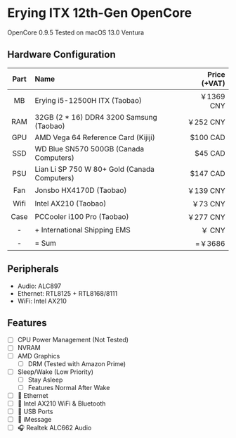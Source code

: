 # Erying ITX 12th-Gen OpenCore

OpenCore 0.9.5
Tested on macOS 13.0 Ventura

## Hardware Configuration

| Part | Name | Price (+VAT) |
|:--:|:--|--:|
| MB  | Erying i5-12500H ITX (Taobao)                | ￥1369 CNY |
| RAM | 32GB (2 * 16) DDR4 3200 Samsung (Taobao)     | ￥252  CNY |
| GPU | AMD Vega 64 Reference Card (Kijiji)          | $100   CAD |
| SSD | WD Blue SN570 500GB (Canada Computers)       | $45    CAD |
| PSU | Lian Li SP 750 W 80+ Gold (Canada Computers) | $147   CAD |
| Fan | Jonsbo HX4170D (Taobao)                      | ￥139  CNY |
| Wifi | Intel AX210 (Taobao)                        | ￥73   CNY |
| Case | PCCooler i100 Pro (Taobao)                  | ￥277  CNY |
|  -  | + International Shipping EMS                 | ￥     CNY |
|  -  | = Sum                                        | =￥3686    |

## Peripherals

* Audio: ALC897
* Ethernet: RTL8125 + RTL8168/8111
* WiFi: Intel AX210

## Features

- [ ] CPU Power Management (Not Tested)
- [ ] NVRAM
- [ ] AMD Graphics
  - [ ] DRM (Tested with Amazon Prime)
- [ ] Sleep/Wake (Low Priority)
  - [ ] Stay Asleep
  - [ ] Features Normal After Wake
- [ ] 📶 Ethernet
- [ ] 📶 Intel AX210 WiFi & Bluetooth
- [ ] 🔌 USB Ports
- [ ] 💬 iMessage
- [ ] 🎧 Realtek ALC662 Audio